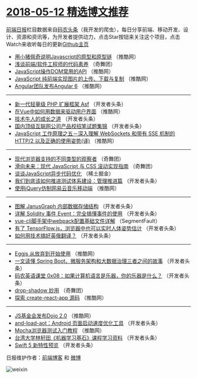 # [2018-05-12 精选博文推荐](http://hao.caibaojian.com/date/2018/05/12)

[前端日报](http://caibaojian.com/c/news)栏目数据来自[码农头条](http://hao.caibaojian.com/)（我开发的爬虫），每日分享前端、移动开发、设计、资源和资讯等，为开发者提供动力，点击Star按钮来关注这个项目，点击Watch来收听每日的更新[Github主页](https://github.com/kujian/frontendDaily)
* [用小猪佩奇说明Javascript的原型和原型链](http://hao.caibaojian.com/73981.html) （推酷网）
* [浅谈前端/软件工程师的代码素养](http://hao.caibaojian.com/74023.html) （奇舞团）
* [JavaScript操作DOM常用的API](http://hao.caibaojian.com/73982.html) （推酷网）
* [JavaScript 纯前端实现图片的上传、下载与复制](http://hao.caibaojian.com/73974.html) （推酷网）
* [Angular团队发布Angular 6](http://hao.caibaojian.com/73985.html) （推酷网）

***
* [新一代轻量级 PHP 扩展框架 Asf](http://hao.caibaojian.com/73931.html) （开发者头条）
* [在Vue中如何用数据来驱动用户界面](http://hao.caibaojian.com/73975.html) （推酷网）
* [技术牛人的成长之道](http://hao.caibaojian.com/73932.html) （开发者头条）
* [国内顶级互联网公司产品校招笔试题集锦](http://hao.caibaojian.com/73943.html) （开发者头条）
* [JavaScript 工作原理之五－深入理解 WebSockets 和带有 SSE 机制的HTTP/2 以及正确的使用姿势(译)](http://hao.caibaojian.com/73979.html) （推酷网）

***
* [现代浏览器支持的不同类型的观察者](http://hao.caibaojian.com/74019.html) （奇舞团）
* [滑向未来：现代 JavaScript 与 CSS 滚动实现指南](http://hao.caibaojian.com/74020.html) （奇舞团）
* [谈谈JavaScript异步代码优化](http://hao.caibaojian.com/73925.html) （稀土掘金）
* [我们到底该如何推进测试体系建设：管理推进篇](http://hao.caibaojian.com/73936.html) （开发者头条）
* [使用jQuery仿制网易云音乐移动端](http://hao.caibaojian.com/73980.html) （推酷网）

***
* [图解 JanusGraph 内部数据存储结构](http://hao.caibaojian.com/73937.html) （开发者头条）
* [详解 Solidity 事件 Event：完全搞懂事件的使用](http://hao.caibaojian.com/73951.html) （开发者头条）
* [vue-cli脚手架中webpack配置基础文件详解](http://hao.caibaojian.com/73924.html) （SegmentFault）
* [有了 TensorFlow.js，浏览器中也可以实时人体姿势估计](http://hao.caibaojian.com/73948.html) （开发者头条）
* [如何用技术搞好英俄翻译？](http://hao.caibaojian.com/73949.html) （开发者头条）

***
* [Eggjs 从放弃到开始使用](http://hao.caibaojian.com/73973.html) （推酷网）
* [一文读懂 Spring Boot、微服务架构和大数据治理三者之间的故事](http://hao.caibaojian.com/73933.html) （开发者头条）
* [码农英语课堂 0x08：如果计算机语言是乐器，你的乐器是什么？](http://hao.caibaojian.com/73941.html) （开发者头条）
* [drop-shadow 妙用](http://hao.caibaojian.com/74025.html) （奇舞团）
* [探索 create-react-app 源码](http://hao.caibaojian.com/73978.html) （推酷网）

***
* [JS基金会发布Dojo 2.0](http://hao.caibaojian.com/73986.html) （推酷网）
* [and-load-aot：Android 页面启动速度优化工具](http://hao.caibaojian.com/73942.html) （开发者头条）
* [Mocha浏览器测试入门教程](http://hao.caibaojian.com/73987.html) （推酷网）
* [台湾大学林轩田《机器学习基石》课程学习资料](http://hao.caibaojian.com/73934.html) （开发者头条）
* [Swift 5 新特性预览](http://hao.caibaojian.com/73944.html) （开发者头条）

日报维护作者：[前端博客](http://caibaojian.com/) 和 [微博](http://caibaojian.com/go/weibo)

![weixin](https://user-images.githubusercontent.com/3055447/38468989-651132ac-3b80-11e8-8e6b-15122322a9d7.png)